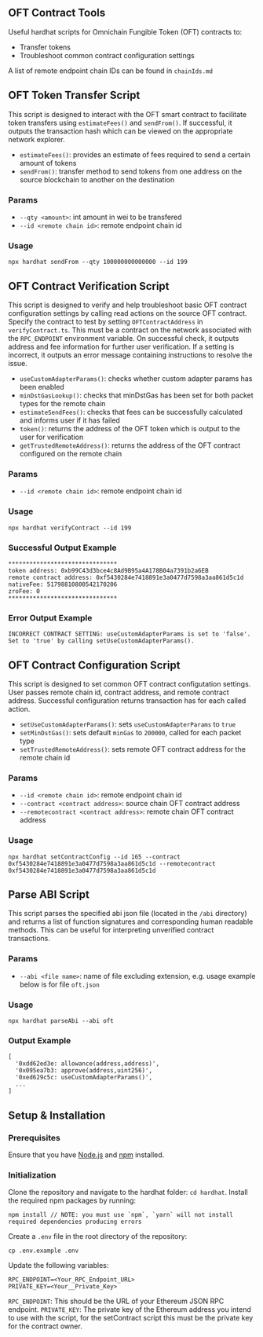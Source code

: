 ## OFT Contract Tools
Useful hardhat scripts for Omnichain Fungible Token (OFT) contracts to:
- Transfer tokens
- Troubleshoot common contract configuration settings

A list of remote endpoint chain IDs can be found in `chainIds.md`

## OFT Token Transfer Script

This script is designed to interact with the OFT smart contract to facilitate token transfers using `estimateFees()` and `sendFrom()`. If successful, it outputs the transaction hash which can be viewed on the appropriate network explorer. 

- `estimateFees()`: provides an estimate of fees required to send a certain amount of tokens
- `sendFrom()`: transfer method to send tokens from one address on the source blockchain to another on the destination

### Params

- `--qty <amount>`: int amount in wei to be transfered
- `--id <remote chain id>`: remote endpoint chain id

### Usage

```
npx hardhat sendFrom --qty 100000000000000 --id 199
```

## OFT Contract Verification Script

This script is designed to verify and help troubleshoot basic OFT contract configuration settings by calling read actions on the source OFT contract. Specify the contract to test by setting `OFTContractAddress` in `verifyContract.ts`. This must be a contract on the network associated with the `RPC_ENDPOINT` environment variable. On successful check, it outputs address and fee information for further user verification. If a setting is incorrect, it outputs an error message containing instructions to resolve the issue.

- `useCustomAdapterParams()`: checks whether custom adapter params has been enabled
- `minDstGasLookup()`: checks that minDstGas has been set for both packet types for the remote chain
- `estimateSendFees()`: checks that fees can be successfully calculated and informs user if it has failed 
- `token()`: returns the address of the OFT token which is output to the user for verification
- `getTrustedRemoteAddress()`: returns the address of the OFT contract configured on the remote chain

### Params

- `--id <remote chain id>`: remote endpoint chain id

### Usage

```
npx hardhat verifyContract --id 199 
```

### Successful Output Example
``` 
*******************************
token address: 0xb99C43d3bce4c8Ad9B95a4A178B04a7391b2a6EB
remote contract address: 0xf5430284e7418891e3a0477d7598a3aa861d5c1d
nativeFee: 51798810800542170206
zroFee: 0
*******************************
```

### Error Output Example
```
INCORRECT CONTRACT SETTING: useCustomAdapterParams is set to 'false'. Set to 'true' by calling setUseCustomAdapterParams().
```

## OFT Contract Configuration Script

This script is designed to set common OFT contract configutation settings. User passes remote chain id, contract address, and remote contract address. Successful configuration returns transaction has for each called action.

- `setUseCustomAdapterParams()`: sets `useCustomAdapterParams` to `true`
- `setMinDstGas()`: sets default `minGas` to `200000`, called for each packet type
- `setTrustedRemoteAddress()`: sets remote OFT contract address for the remote chain id

### Params

- `--id <remote chain id>`: remote endpoint chain id
- `--contract <contract address>`: source chain OFT contract address
- `--remotecontract <contract address>`: remote chain OFT contract address

### Usage

```
npx hardhat setContractConfig --id 165 --contract 0xf5430284e7418891e3a0477d7598a3aa861d5c1d --remotecontract 0xf5430284e7418891e3a0477d7598a3aa861d5c1d
```

## Parse ABI Script

This script parses the specified abi json file (located in the `/abi` directory) and returns a list of function signatures and corresponding human readable methods. This can be useful for interpreting unverified contract transactions.

### Params

- `--abi <file name>`: name of file excluding extension, e.g. usage example below is for file `oft.json`

### Usage

```
npx hardhat parseAbi --abi oft
```
### Output Example
```
[
  '0xdd62ed3e: allowance(address,address)',
  '0x095ea7b3: approve(address,uint256)',
  '0xed629c5c: useCustomAdapterParams()',
  ...
]
```

## Setup & Installation

### Prerequisites

Ensure that you have [Node.js](https://nodejs.org/) and [npm](https://www.npmjs.com/) installed.

### Initialization

Clone the repository and navigate to the hardhat folder: `cd hardhat`.
Install the required npm packages by running:

```
npm install // NOTE: you must use `npm`, `yarn` will not install required dependencies producing errors 
```

Create a `.env` file in the root directory of the repository:
```
cp .env.example .env
```

Update the following variables:

```
RPC_ENDPOINT=<Your_RPC_Endpoint_URL>
PRIVATE_KEY=<Your__Private_Key>
```

`RPC_ENDPOINT`: This should be the URL of your Ethereum JSON RPC endpoint.
`PRIVATE_KEY`: The private key of the Ethereum address you intend to use with the script, for the setContract script this must be the private key for the contract owner.

